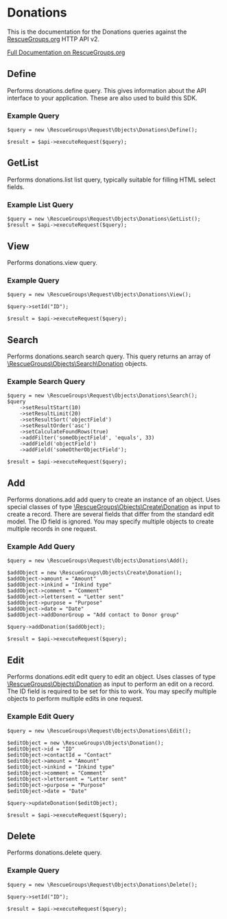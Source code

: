 # Donations

This is the documentation for the Donations queries against the [RescueGroups.org](https://www.rescuegroups.org/) HTTP API v2.

[Full Documentation on RescueGroups.org](https://userguide.rescuegroups.org/display/APIDG/Object+definitions#Objectdefinitions-donations)

## Define
Performs donations.define query. This gives information about the API interface to your application. These are also used to build this SDK.

### Example Query

    $query = new \RescueGroups\Request\Objects\Donations\Define();

    $result = $api->executeRequest($query);
## GetList
Performs donations.list list query, typically suitable for filling HTML select fields.

### Example List Query

    $query = new \RescueGroups\Request\Objects\Donations\GetList();
    $result = $api->executeRequest($query);
## View
Performs donations.view query.

### Example Query

    $query = new \RescueGroups\Request\Objects\Donations\View();

    $query->setId("ID");

    $result = $api->executeRequest($query);

## Search
Performs donations.search search query. This query returns an array of [\RescueGroups\Objects\Search\Donation](../../../src/Objects/Search/Donation.php) objects.

### Example Search Query

    $query = new \RescueGroups\Request\Objects\Donations\Search();
    $query
        ->setResultStart(10)
        ->setResultLimit(20)
        ->setResultSort('objectField')
        ->setResultOrder('asc')
        ->setCalculateFoundRows(true)
        ->addFilter('someObjectField', 'equals', 33)
        ->addField('objectField')
        ->addField('someOtherObjectField');

    $result = $api->executeRequest($query);
## Add
Performs donations.add add query to create an instance of an object. Uses special classes of type [\RescueGroups\Objects\Create\Donation](../../../src/Objects/Donation.php) as input to create a record. There are several fields that differ from the standard edit model. The ID field is ignored. You may specify multiple objects to create multiple records in one request.

### Example Add Query

    $query = new \RescueGroups\Request\Objects\Donations\Add();

    $addObject = new \RescueGroups\Objects\Create\Donation();
    $addObject->amount = "Amount"
    $addObject->inkind = "Inkind type"
    $addObject->comment = "Comment"
    $addObject->lettersent = "Letter sent"
    $addObject->purpose = "Purpose"
    $addObject->date = "Date"
    $addObject->addDonorGroup = "Add contact to Donor group"

    $query->addDonation($addObject);

    $result = $api->executeRequest($query);
## Edit
Performs donations.edit edit query to edit an object. Uses classes of type [\RescueGroups\Objects\Donation](../../../src/Objects/Donation.php) as input to perform an edit on a record. The ID field is required to be set for this to work. You may specify multiple objects to perform multiple edits in one request.

### Example Edit Query

    $query = new \RescueGroups\Request\Objects\Donations\Edit();

    $editObject = new \RescueGroups\Objects\Donation();
    $editObject->id = "ID"
    $editObject->contactId = "Contact"
    $editObject->amount = "Amount"
    $editObject->inkind = "Inkind type"
    $editObject->comment = "Comment"
    $editObject->lettersent = "Letter sent"
    $editObject->purpose = "Purpose"
    $editObject->date = "Date"

    $query->updateDonation($editObject);

    $result = $api->executeRequest($query);
## Delete
Performs donations.delete query.

### Example Query

    $query = new \RescueGroups\Request\Objects\Donations\Delete();

    $query->setId("ID");

    $result = $api->executeRequest($query);

